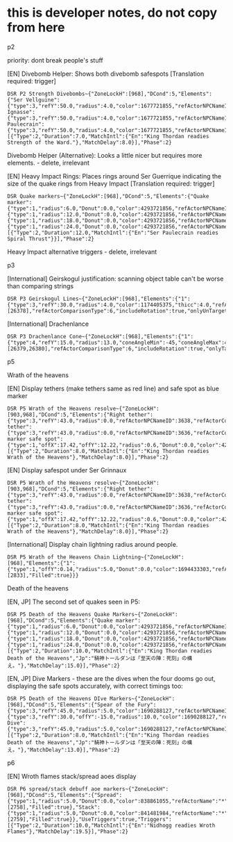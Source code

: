 # this is developer notes, do not copy from here
p2

priority: dont break people's stuff

[EN] Divebomb Helper: Shows both divebomb safespots [Translation required: trigger]
```
DSR P2 Strength Divebombs~{"ZoneLockH":[968],"DCond":5,"Elements":{"Ser Vellguine":{"type":3,"refY":50.0,"radius":4.0,"color":1677721855,"refActorNPCNameID":3636,"refActorComparisonType":6,"includeHitbox":true,"includeRotation":true,"onlyUnTargetable":true},"Ser Ignasse":{"type":3,"refY":50.0,"radius":4.0,"color":1677721855,"refActorNPCNameID":3638,"refActorComparisonType":6,"includeHitbox":true,"includeRotation":true,"onlyUnTargetable":true},"Ser Paulecrain":{"type":3,"refY":50.0,"radius":4.0,"color":1677721855,"refActorNPCNameID":3637,"refActorComparisonType":6,"includeHitbox":true,"includeRotation":true,"onlyUnTargetable":true}},"UseTriggers":true,"Triggers":[{"Type":2,"Duration":7.0,"MatchIntl":{"En":"King Thordan readies Strength of the Ward."},"MatchDelay":8.0}],"Phase":2}
```



Divebomb Helper (Alternative): Looks a little nicer but requires more elements. - delete, irrelevant


[EN] Heavy Impact Rings: Places rings around Ser Guerrique indicating the size of the quake rings from Heavy Impact [Translation required: trigger]
```
DSR Quake markers~{"ZoneLockH":[968],"DCond":5,"Elements":{"Quake marker":{"type":1,"radius":6.0,"Donut":0.0,"color":4293721856,"refActorNPCNameID":3641,"refActorComparisonType":6,"includeRotation":true,"onlyUnTargetable":true},"2":{"type":1,"radius":12.0,"Donut":0.0,"color":4293721856,"refActorNPCNameID":3641,"refActorComparisonType":6,"includeRotation":true,"onlyUnTargetable":true},"3":{"type":1,"radius":18.0,"Donut":0.0,"color":4293721856,"refActorNPCNameID":3641,"refActorComparisonType":6,"includeRotation":true,"onlyUnTargetable":true},"4":{"type":1,"radius":24.0,"Donut":0.0,"color":4293721856,"refActorNPCNameID":3641,"refActorComparisonType":6,"includeRotation":true,"onlyUnTargetable":true}},"UseTriggers":true,"Triggers":[{"Type":2,"Duration":12.0,"MatchIntl":{"En":"Ser Paulecrain readies Spiral Thrust"}}],"Phase":2}
```

Heavy Impact alternative triggers - delete, irrelevant



p3


[International] Geirskogul
justification: scanning object table can't be worse than comparing strings
```
DSR P3 Geirskogul Lines~{"ZoneLockH":[968],"Elements":{"1":{"type":3,"refY":30.0,"radius":4.0,"color":1174405375,"thicc":4.0,"refActorNPCNameID":3458,"refActorRequireCast":true,"refActorCastId":[26378],"refActorComparisonType":6,"includeRotation":true,"onlyUnTargetable":true}},"Phase":2}
```


[International] Drachenlance
```
DSR P3 Drachenlance Cone~{"ZoneLockH":[968],"Elements":{"1":{"type":4,"refY":15.0,"radius":13.0,"coneAngleMin":-45,"coneAngleMax":45,"color":4294967040,"thicc":3.0,"refActorNPCNameID":3458,"refActorRequireCast":true,"refActorCastId":[26379,26380],"refActorComparisonType":6,"includeRotation":true,"onlyTargetable":true,"Filled":true}},"Phase":2}
```


p5

Wrath of the heavens

[EN] Display tethers (make tethers same as red line) and safe spot as blue marker
```
DSR P5 Wrath of the Heavens resolve~{"ZoneLockH":[903,968],"DCond":5,"Elements":{"Right tether":{"type":3,"refY":43.0,"radius":0.0,"refActorNPCNameID":3638,"refActorComparisonType":6,"includeRotation":true,"onlyVisible":true,"AdditionalRotation":6.2308254},"Left tether":{"type":3,"refY":43.0,"radius":0.0,"refActorNPCNameID":3636,"refActorComparisonType":6,"includeRotation":true,"onlyVisible":true,"AdditionalRotation":0.05235988},"Blue marker safe spot":{"type":1,"offX":17.42,"offY":12.22,"radius":0.6,"Donut":0.0,"color":4294901787,"thicc":7.6,"refActorNPCNameID":3984,"refActorComparisonType":6,"includeRotation":true,"onlyVisible":true}},"UseTriggers":true,"Triggers":[{"Type":2,"Duration":8.0,"MatchIntl":{"En":"King Thordan readies Wrath of the Heavens"},"MatchDelay":8.0}],"Phase":2}
```

[EN] Display safespot under Ser Grinnaux
```
DSR P5 Wrath of the Heavens resolve~{"ZoneLockH":[903,968],"DCond":5,"Elements":{"Right tether":{"type":3,"refY":43.0,"radius":0.0,"refActorNPCNameID":3638,"refActorComparisonType":6,"includeRotation":true,"onlyVisible":true,"AdditionalRotation":6.2308254},"Left tether":{"type":3,"refY":43.0,"radius":0.0,"refActorNPCNameID":3636,"refActorComparisonType":6,"includeRotation":true,"onlyVisible":true,"AdditionalRotation":0.05235988},"Blue marker safe spot":{"type":1,"offX":17.42,"offY":12.22,"radius":0.6,"Donut":0.0,"color":4294901787,"thicc":7.6,"refActorNPCNameID":3984,"refActorComparisonType":6,"includeRotation":true,"onlyVisible":true}},"UseTriggers":true,"Triggers":[{"Type":2,"Duration":8.0,"MatchIntl":{"En":"King Thordan readies Wrath of the Heavens"},"MatchDelay":8.0}],"Phase":2}
```


[International] Display chain lightning radius around people.
```
DSR P5 Wrath of the Heavens Chain Lightning~{"ZoneLockH":[968],"Elements":{"1":{"type":1,"offY":0.14,"radius":5.0,"Donut":0.0,"color":1694433303,"refActorName":"*","refActorRequireBuff":true,"refActorBuffId":[2833],"Filled":true}}}
```


Death of the heavens

[EN, JP] The second set of quakes seen in P5:
```
DSR P5 Death of the Heavens Quake Markers~{"ZoneLockH":[968],"DCond":5,"Elements":{"Quake marker":{"type":1,"radius":6.0,"Donut":0.0,"color":4293721856,"refActorNPCNameID":3641,"refActorComparisonType":6,"includeRotation":true,"onlyUnTargetable":true},"2":{"type":1,"radius":12.0,"Donut":0.0,"color":4293721856,"refActorNPCNameID":3641,"refActorComparisonType":6,"includeRotation":true,"onlyUnTargetable":true},"3":{"type":1,"radius":18.0,"Donut":0.0,"color":4293721856,"refActorNPCNameID":3641,"refActorComparisonType":6,"includeRotation":true,"onlyUnTargetable":true},"4":{"type":1,"radius":24.0,"Donut":0.0,"color":4293721856,"refActorNPCNameID":3641,"refActorComparisonType":6,"includeRotation":true,"onlyUnTargetable":true}},"UseTriggers":true,"Triggers":[{"Type":2,"Duration":10.0,"MatchIntl":{"En":"King Thordan readies Death of the Heavens","Jp":"騎神トールダンは「至天の陣：死刻」の構え。"},"MatchDelay":15.0}],"Phase":2}
```
[EN, JP] Dive Markers - these are the dives when the four dooms go out, displaying the safe spots accurately, with correct timings too:
```
DSR P5 Death of the Heavens DIve Markers~{"ZoneLockH":[968],"DCond":5,"Elements":{"Spear of the Fury":{"type":3,"refY":45.0,"radius":5.0,"color":1690288127,"refActorNPCNameID":3633,"refActorComparisonType":6,"includeRotation":true,"onlyUnTargetable":true},"Cauterize":{"type":3,"refY":30.0,"offY":-15.0,"radius":10.0,"color":1690288127,"refActorNPCNameID":3641,"refActorComparisonType":6,"includeRotation":true,"onlyUnTargetable":true},"Twisting Dive":{"type":3,"refY":45.0,"radius":5.0,"color":1690288127,"refActorNPCNameID":3984,"refActorComparisonType":6,"includeRotation":true,"onlyUnTargetable":true}},"UseTriggers":true,"Triggers":[{"Type":2,"Duration":8.0,"MatchIntl":{"En":"King Thordan readies Death of the Heavens","Jp":"騎神トールダンは「至天の陣：死刻」の構え。"},"MatchDelay":13.0}],"Phase":2}
```


p6

[EN] Wroth flames stack/spread aoes display
```
DSR P6 spread/stack debuff aoe markers~{"ZoneLockH":[968],"DCond":5,"Elements":{"Spread":{"type":1,"radius":5.0,"Donut":0.0,"color":838861055,"refActorName":"*","refActorRequireBuff":true,"refActorBuffId":[2758],"Filled":true},"Stack":{"type":1,"radius":5.0,"Donut":0.0,"color":841481984,"refActorName":"*","refActorRequireBuff":true,"refActorBuffId":[2759],"Filled":true}},"UseTriggers":true,"Triggers":[{"Type":2,"Duration":10.0,"MatchIntl":{"En":"Nidhogg readies Wroth Flames"},"MatchDelay":19.5}],"Phase":2}
```
